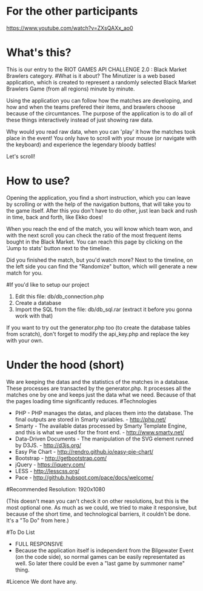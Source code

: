 # For the other participants
https://www.youtube.com/watch?v=ZXsQAXx_ao0
# What's this?
This is our entry to the RIOT GAMES API CHALLENGE 2.0 : Black Market Brawlers category.
#What is it about?
The Minutizer is a web based application, which is created to represent a randomly selected Black Market Brawlers Game (from all regions) minute by minute. 

Using the application you can follow how the matches are developing, and how and when the teams prefered their items, and brawlers choose because of the circumtances. The purpose of the application is to do all of these things interactively instead of just showing raw data. 

Why would you read raw data, when you can 'play' it how the matches took place in the event! You only have to scroll with your mouse (or navigate with the keyboard) and experience the legendary bloody battles!

Let's scroll!
# How to use?
Opening the application, you find a short instruction, which you can leave by scrolling or with the help of the navigation buttons, that will take you to the game itself. After this you don't have to do other, just lean back and rush in time, back and forth, like Ekko does!

When you reach the end of the match, you will know which team won, and with the next scroll you can check the ratio of the most frequent items bought in the Black Market. You can reach this page by clicking on the 'Jump to stats' button next to the timeline.

Did you finished the match, but you'd watch more? Next to the timeline, on the left side you can find the "Randomize" button, which will generate a new match for you.

#If you'd like to setup our project

1. Edit this file: db/db_connection.php
2. Create a database
3. Import the SQL from the file: db/db_sql.rar (extract it before you gonna work with that)

If you want to try out the generator.php too (to create the database tables from scratch), don't forget to modify the api_key.php and replace the key with your own.

# Under the hood (short)
We are keeping the datas and the statistics of the matches in a database. These processes are transacted by the generator.php. It processes all the matches one by one and keeps just the data what we need. Because of that the pages loading time significantly reduces.
#Technologies
- PHP - PHP manages the datas, and places them into the database. The final outputs are stored in Smarty variables. - http://php.net/
- Smarty - The available datas processed by Smarty Template Engine, and this is what we used for the front end. - http://www.smarty.net/
- Data-Driven Documents - The manipulation of the SVG element runned by D3JS. - http://d3js.org/
- Easy Pie Chart - http://rendro.github.io/easy-pie-chart/
- Bootstrap - http://getbootstrap.com/
- jQuery - https://jquery.com/
- LESS - http://lesscss.org/
- Pace - http://github.hubspot.com/pace/docs/welcome/

#Recommended Resolution:
1920x1080

(This doesn't mean you can't check it on other resolutions, but this is the most optional one. As much as we could, we tried to make it responsive, but because of the short time, and technological barriers, it couldn't be done. It's a "To Do" from here.)

#To Do List
- FULL RESPONSIVE
- Because the application itself is independent from the Bilgewater Event (on the code side), so normal games can be easily representated as well. So later there could be even a "last game by summoner name" thing.

#Licence
We dont have any.
